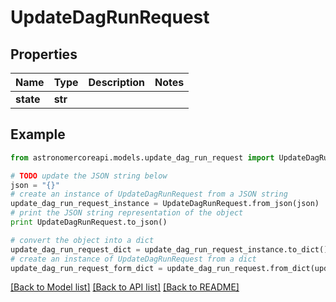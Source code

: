 # UpdateDagRunRequest


## Properties
Name | Type | Description | Notes
------------ | ------------- | ------------- | -------------
**state** | **str** |  | 

## Example

```python
from astronomercoreapi.models.update_dag_run_request import UpdateDagRunRequest

# TODO update the JSON string below
json = "{}"
# create an instance of UpdateDagRunRequest from a JSON string
update_dag_run_request_instance = UpdateDagRunRequest.from_json(json)
# print the JSON string representation of the object
print UpdateDagRunRequest.to_json()

# convert the object into a dict
update_dag_run_request_dict = update_dag_run_request_instance.to_dict()
# create an instance of UpdateDagRunRequest from a dict
update_dag_run_request_form_dict = update_dag_run_request.from_dict(update_dag_run_request_dict)
```
[[Back to Model list]](../README.md#documentation-for-models) [[Back to API list]](../README.md#documentation-for-api-endpoints) [[Back to README]](../README.md)


